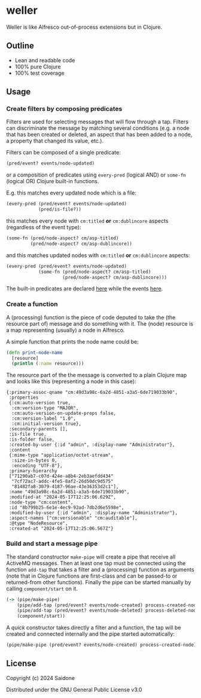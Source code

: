 # weller
Weller is like Alfresco out-of-process extensions but in Clojure.

## Outline
- Lean and readable code
- 100% pure Clojure
- 100% test coverage

## Usage
### Create filters by composing predicates
Filters are used for selecting messages that will flow through a tap. Filters can discriminate the message by matching
several conditions (e.g. a node that has been created or deleted, an aspect that has been added to a node, a property
that changed its value, etc.).

Filters can be composed of a single predicate:
```clojure
(pred/event? events/node-updated)
```
or a composition of predicates using `every-pred` (logical AND) or `some-fn` (logical OR) Clojure built-in functions.

E.g. this matches every updated node which is a file:
```clojure
(every-pred (pred/event? events/node-updated)
            (pred/is-file?))
```
this matches every node with `cm:titled` **or** `cm:dublincore` aspects (regardless of the event type): 
```clojure
(some-fn (pred/node-aspect? cm/asp-titled)
         (pred/node-aspect? cm/asp-dublincore))
```
and this matches updated nodes with `cm:titled` **or** `cm:dublincore` aspects:
```clojure
(every-pred (pred/event? events/node-updated)
            (some-fn (pred/node-aspect? cm/asp-titled)
                     (pred/node-aspect? cm/asp-dublincore)))
```
The built-in predicates are declared [here](src/weller/predicates.clj) while the events [here](src/weller/events.clj).
### Create a function
A (processing) function is the piece of code deputed to take the (the resource part of) message and do something with it.
The (node) resource is a map representing (usually) a node in Alfresco.

A simple function that prints the node name could be:
```clojure
(defn print-node-name
  [resource]
  (println (:name resource)))
```
The resource part of the the message is converted to a plain Clojure map and looks like this (representing a node in
this case):
```
{:primary-assoc-qname "cm:49d3a98c-6a2d-4851-a3a5-6de719033b90",
 :properties
 {:cm:auto-version true,
  :cm:version-type "MAJOR",
  :cm:auto-version-on-update-props false,
  :cm:version-label "1.0",
  :cm:initial-version true},
 :secondary-parents [],
 :is-file true,
 :is-folder false,
 :created-by-user {:id "admin", :display-name "Administrator"},
 :content
 {:mime-type "application/octet-stream",
  :size-in-bytes 0,
  :encoding "UTF-8"},
 :primary-hierarchy
 ["71290ab7-c07d-424e-a8b4-2eb3aefdd434"
  "7cf72ac7-addc-4fe5-8af2-26d50dc9d575"
  "81482fa8-3079-4187-96ae-43e36353d2c1"],
 :name "49d3a98c-6a2d-4851-a3a5-6de719033b90",
 :modified-at "2024-05-17T12:25:06.629Z",
 :node-type "cm:content",
 :id "8b799b25-6e1e-4ec9-92ad-7db2d6e5598e",
 :modified-by-user {:id "admin", :display-name "Administrator"},
 :aspect-names ["cm:versionable" "cm:auditable"],
 :@type "NodeResource",
 :created-at "2024-05-17T12:25:06.567Z"}
```
### Build and start a message pipe
The standard constructor `make-pipe` will create a pipe that receive all ActiveMQ messages. Then at least one tap must
be connected using the function `add-tap` that takes a filter and a (processing) function as arguments (note that in
Clojure functions are first-class and can be passed-to or returned-from other functions). Finally the pipe can be
started manually by calling `component/start` on it.
```clojure
(-> (pipe/make-pipe)
    (pipe/add-tap (pred/event? events/node-created) process-created-node)
    (pipe/add-tap (pred/event? events/node-deleted) process-deleted-node)
    (component/start))
```
A *quick* constructor takes directly a filter and a function, the tap will be created and connected internally and the
pipe started automatically:
```clojure
(pipe/make-pipe (pred/event? events/node-created) process-created-node)
```
## License
Copyright (c) 2024 Saidone

Distributed under the GNU General Public License v3.0
